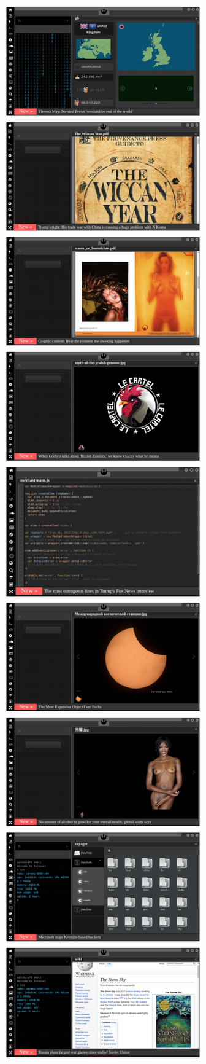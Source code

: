 
![Image](brexit.png)

<!--
bkz ekşici veletlerin firmamı gaga bulut sanması
bkz atacücük olmasaydı anan kimdi bilemezdin diyen ekşici veleti tokatlayıp entry girdirmek
https://www.uludagsozluk.com/k/atat%C3%BCrk-olmasayd%C4%B1-ile-ba%C5%9Flayan-masallar/ bkz anan kimdi bilemezdin şerefsiz
https://www.pinterest.com/wiccasoft/pins/ bkz gaga bulutun türkler aşkenazi yahudi iddası
https://www.uludagsozluk.com/e/43341516/ bkz rupert murdoch türk mü gerizekalı oç
bkz enes abici atacücücü ekşiciler vs gaga bulutçu kürtçü inciciler
https://www.uludagsozluk.com/k/t%C3%BCrkiye-ye-niye-yat%C4%B1r%C4%B1mc%C4%B1-gelmiyor/ 
https://www.uludagsozluk.com/k/k%C3%BCrtlerin-20-%C3%A7ocuk-yapma-nedeni/&w=gd bkz ananın amı tabi ki oç
https://www.uludagsozluk.com/k/akit-tv-de-pedofili-skandal%C4%B1/&w=gd bkz izleyelim efenim ayol bunlar sapık
https://www.uludagsozluk.com/k/corona-ikinci-dalga-n%C4%B1n-gelmeyecek-olmas%C4%B1/ bkz hayallerde yaşıyor bazı ibneler
https://www.uludagsozluk.com/k/fet%C3%B6-devlete-s%C4%B1zarken-akp-ne-yap%C4%B1yordu/&w=bg bkz annenin amcığını gevşetiyodu 
https://www.uludagsozluk.com/k/solcular%C4%B1-tan%C4%B1d%C4%B1k%C3%A7a-kenan-evren-e-hak-vermek/ ananın amı oç
-->

![Image](wiccanyear.png)

[![Image](hearthemoment.png)](http://www.taschen-transfer.com/media/downloads/teaser_ce_buendchen.pdf)

[![Image](myth-of-the-jewish-genome.png)](https://www.npmjs.com/package/browserless)

![Image](mediasource.png)

![Image](ISS.png)

[![Image](完璧.png)](https://www.ibm.com/developerworks/jp/aix/library/au-errnovariable/index.html)

![Image](voyager.png)

![Image](stone-sky.png)


